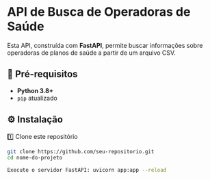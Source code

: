 # API de Busca de Operadoras de Saúde

Esta API, construída com **FastAPI**, permite buscar informações sobre operadoras de planos de saúde a partir de um arquivo CSV.

## 📌 Pré-requisitos  
- **Python 3.8+**  
- `pip` atualizado  

## ⚙️ Instalação  

1️⃣ Clone este repositório  
```bash
git clone https://github.com/seu-repositorio.git
cd nome-do-projeto

Execute o servidor FastAPI: uvicorn app:app --reload  